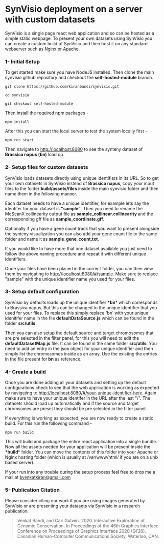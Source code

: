 # SynVisio deployment on a server with custom datasets

SynVisio is a single page react web application and so can be hosted as a simple static webpage. To present your own datasets using SynVisio you can create a custom build of SynVisio and then host it on any standard webserver such as Nginx or Apache.

###  1- Initial Setup

To get started make sure you have NodeJS installed. Then clone the main synvisio github repository and checkout the **self-hosted-module** branch.

`git clone https://github.com/kiranbandi/synvisio.git`

`cd synvisio`

`git checkout self-hosted-module`

Then install the required npm packages -

`npm install`

After this you can start the local server to test the system locally first -

`npm run start`

Then navigate to [http://localhost:8080](http://localhost:8080) to see the synteny dataset of **Brassica napus (bn)** load up.

### 2- Setup files for custom datasets

SynVisio loads datasets directly using unique identifiers in its URL. So to get your own datasets in SynVisio instead of **Brassica napus**, copy your input files to the folder **build/assets/files** inside the main synvisio folder and then name them in the following manner.

Each dataset needs to have a unique identifier, for example lets say the identifer for your dataset is **"sample"**. Then you need to rename the McScanX collinearity output file as **sample_collinear.collinearity** and the corresponding gff file as **sample_coordinate.gff**.

Optionally if you have a gene count track that you want to present alongside the synteny visualization you can also add your gene count file to the same folder and name it as **sample_gene_count.txt**.

If you would like to have more that one dataset available you just need to follow the above naming procedure and repeat it with different unique identifiers.

Once your files have been placed in the correct folder, you can then view them by navigating to [http://localhost:8080/#/sample](http://localhost:8080/#/sample). Make sure to replace "sample" with the unique identifier name you used for your files.

### 3- Setup default configuration

SynVisio by defaults loads up the unique identifier **\*bn*** which corresponds to Brassica napus. But this can be changed to the unique identifier that you used for your files. To replace this simply replace 'bn' with your unique idenitifer name in the file **defaultDataSource.js** which can be found in the folder **src/utils**.

Then you can also setup the default source and target chromosomes that are pre selected in the filter panel, for this you will need to edit the **defaultDatasetMap.js** file. It can be found in the same folder **src/utils**. You need to add an entry in the json object for your unique identifier and then simply list the chromosomes inside as an array. Use the existing the entries in the file present for **bn** as reference.

### 4- Create a build

Once you are done adding all your datasets and setting up the default configurations check to see that the web application is working as expected by navigating to [http://localhost:8080/#/your-unique-identifier-here](http://localhost:8080/#/your-unique-identifier-here). Again make sure to have your unique identifer in the URL after the last "/". The datasets should load up automatically and if the source and target chromsomes are preset they should be pre selected in the filter panel.

If everything is working as expected, you are now ready to create a static build. For this run the following command -

`npm run build`

This will build and package the entire react application into a single bundle. Now all the assets needed for your application will be present inside the **\*build*** folder. You can move the contents of this folder into your Apache or Nginx hosting folder (which is usually at /var/www/html/ if you are on a unix based server).

If your run into any trouble during the setup process feel free to drop me a mail at bvenkatkiran@gmail.com

### 5- Publication Citation
Please consider citing our work if you are using images generated by SynVisio or are presenting your datasets via SynVisio in a research publication.

>Venkat Bandi, and Carl Gutwin. 2020. Interactive Exploration of Genomic Conservation. In Proceedings of the 46th Graphics Interface Conference on Proceedings of Graphics Interface 2020 (GI’20). Canadian Human-Computer Communications Society, Waterloo, CAN.
